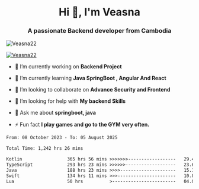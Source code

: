 <h1 align="center">Hi 👋, I'm Veasna</h1>
<h3 align="center">A passionate Backend developer from Cambodia</h3>

<p align="left"> <img src="https://komarev.com/ghpvc/?username=Veasna22&label=Profile%20views&color=0e75b6&style=flat" alt="Veasna22" /> </p>

<p align="left"> <a href="https://github.com/ryo-ma/github-profile-trophy"><img src="https://github-profile-trophy.vercel.app/?username=veasna22&theme=dracula" alt="Veasna22" /></a> </p>

- 🔭 I’m currently working on **Backend Project**

- 🌱 I’m currently learning **Java SpringBoot , Angular And React**

- 👯 I’m looking to collaborate on **Advance Security and Frontend**

- 🤝 I’m looking for help with **My backend Skills**

- 💬 Ask me about **springboot, java**

- ⚡ Fun fact **I play games and go to the GYM very often.**

<!--START_SECTION:waka-->

```txt
From: 08 October 2023 - To: 05 August 2025

Total Time: 1,242 hrs 26 mins

Kotlin                 365 hrs 56 mins >>>>>>>------------------   29.45 %
TypeScript             293 hrs 23 mins >>>>>>-------------------   23.61 %
Java                   188 hrs 23 mins >>>>---------------------   15.16 %
Swift                  134 hrs 11 mins >>>----------------------   10.80 %
Lua                    50 hrs          >------------------------   04.02 %
```

<!--END_SECTION:waka-->
